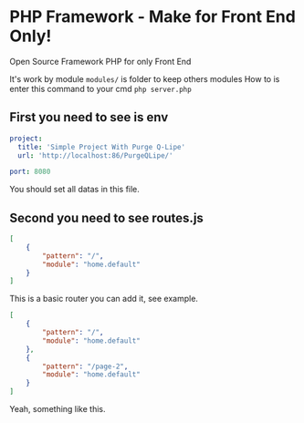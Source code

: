 # PHP Framework - Make for Front End Only!
 Open Source Framework PHP for only Front End
 
 It's work by module `modules/` is folder to keep others modules 
 How to is enter this command to your cmd `php server.php`

## First you need to see is env
```yaml
project:
  title: 'Simple Project With Purge Q-Lipe'
  url: 'http://localhost:86/PurgeQLipe/'

port: 8080
```
You should set all datas in this file.

## Second you need to see routes.js
```json
[
    {
        "pattern": "/",
        "module": "home.default"
    }
]
```
This is a basic router you can add it, see example.
```json
[
    {
        "pattern": "/",
        "module": "home.default"
    },
    {
        "pattern": "/page-2",
        "module": "home.default"
    }
]
```
Yeah, something like this.
